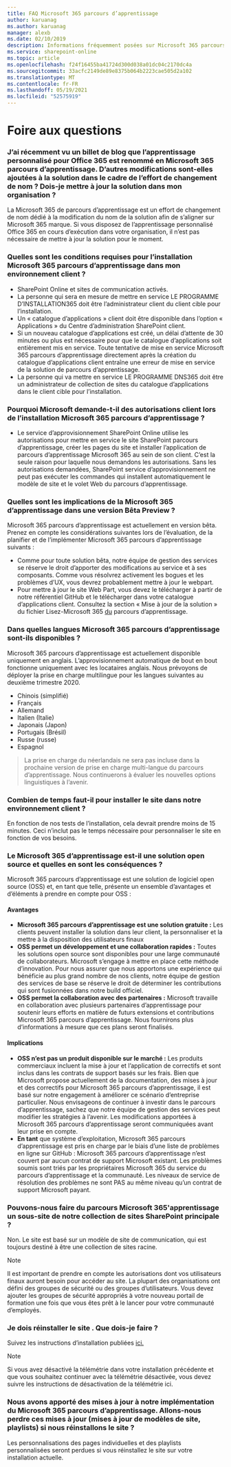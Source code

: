 ```yaml
---
title: FAQ Microsoft 365 parcours d’apprentissage
author: karuanag
ms.author: karuanag
manager: alexb
ms.date: 02/10/2019
description: Informations fréquemment posées sur Microsoft 365 parcours d’apprentissage
ms.service: sharepoint-online
ms.topic: article
ms.openlocfilehash: f24f16455ba41724d300d038a01dc04c2170dc4a
ms.sourcegitcommit: 33acfc2149de89e8375b064b2223cae505d2a102
ms.translationtype: MT
ms.contentlocale: fr-FR
ms.lasthandoff: 05/19/2021
ms.locfileid: "52575919"
---
```

# <a name="frequently-asked-questions"></a>Foire aux questions

### <a name="i-recently-saw-a-blog-post-that-custom-learning-for-office-365-is-being-renamed-to-microsoft-365-learning-pathways-are-there-other-changes-being-added-to-the-solution-as-part-of-the-renaming-effort-should-i-update-the-solution-in-my-organization"></a>J’ai récemment vu un billet de blog que l’apprentissage personnalisé pour Office 365 est renommé en Microsoft 365 parcours d’apprentissage. D’autres modifications sont-elles ajoutées à la solution dans le cadre de l’effort de changement de nom ? Dois-je mettre à jour la solution dans mon organisation ?

La Microsoft 365 de parcours d’apprentissage est un effort de changement de nom dédié à la modification du nom de la solution afin de s’aligner sur Microsoft 365 marque. Si vous disposez de l’apprentissage personnalisé Office 365 en cours d’exécution dans votre organisation, il n’est pas nécessaire de mettre à jour la solution pour le moment.  

### <a name="what-are-the-requirements-for-installing-microsoft-365-learning-pathways-into-my-tenant-environment"></a>Quelles sont les conditions requises pour l’installation Microsoft 365 parcours d’apprentissage dans mon environnement client ?

- SharePoint Online et sites de communication activés.
- La personne qui sera en mesure de mettre en service LE PROGRAMME D’INSTALLATION365 doit être l’administrateur client du client cible pour l’installation.
- Un « catalogue d’applications » client doit être disponible dans l’option « Applications » du Centre d’administration SharePoint client.
- Si un nouveau catalogue d’applications est créé, un délai d’attente de 30 minutes ou plus est nécessaire pour que le catalogue d’applications soit entièrement mis en service. Toute tentative de mise en service Microsoft 365 parcours d’apprentissage directement après la création du catalogue d’applications client entraîne une erreur de mise en service de la solution de parcours d’apprentissage. 
- La personne qui va mettre en service LE PROGRAMME DNS365 doit être un administrateur de collection de sites du catalogue d’applications dans le client cible pour l’installation.

### <a name="why-is-microsoft-asking-for-tenant-permissions-when-installing-microsoft-365-learning-pathways"></a>Pourquoi Microsoft demande-t-il des autorisations client lors de l’installation Microsoft 365 parcours d’apprentissage ? 

- Le service d’approvisionnement SharePoint Online utilise les autorisations pour mettre en service le site SharePoint parcours d’apprentissage, créer les pages du site et installer l’application de parcours d’apprentissage Microsoft 365 au sein de son client. C’est la seule raison pour laquelle nous demandons les autorisations. Sans les autorisations demandées, SharePoint service d’approvisionnement ne peut pas exécuter les commandes qui installent automatiquement le modèle de site et le volet Web du parcours d’apprentissage. 

### <a name="what-are-the-implications-of-microsoft-365-learning-pathways-being-in-a-beta-preview"></a>Quelles sont les implications de la Microsoft 365 d’apprentissage dans une version Bêta Preview ? 

Microsoft 365 parcours d’apprentissage est actuellement en version bêta. Prenez en compte les considérations suivantes lors de l’évaluation, de la planifier et de l’implémenter Microsoft 365 parcours d’apprentissage suivants :

- Comme pour toute solution bêta, notre équipe de gestion des services se réserve le droit d’apporter des modifications au service et à ses composants. Comme vous résolvrez activement les bogues et les problèmes d’UX, vous devrez probablement mettre à jour le webpart.
- Pour mettre à jour le site Web Part, vous devez le télécharger à partir de notre référentiel GitHub et le télécharger dans votre catalogue d’applications client. Consultez la section « Mise à jour de la solution » du fichier Lisez-Microsoft 365 [du](https://github.com/pnp/custom-learning-office-365/blob/master/README.md) parcours d’apprentissage. 

### <a name="what-languages-is-microsoft-365-learning-pathways-available-in"></a>Dans quelles langues Microsoft 365 parcours d’apprentissage sont-ils disponibles ?

Microsoft 365 parcours d’apprentissage est actuellement disponible uniquement en anglais. L’approvisionnement automatique de bout en bout fonctionne uniquement avec les locataires anglais. Nous prévoyons de déployer la prise en charge multilingue pour les langues suivantes au deuxième trimestre 2020. 

- Chinois (simplifié) 
- Français  
- Allemand 
- Italien (Italie) 
- Japonais (Japon)  
- Portugais (Brésil) 
- Russe (russe)  
- Espagnol 

> La prise en charge du néerlandais ne sera pas incluse dans la prochaine version de prise en charge multi-langue du parcours d’apprentissage. Nous continuerons à évaluer les nouvelles options linguistiques à l’avenir.

### <a name="how-long-will-it-take-to-install-the-site-in-our-tenant-environment"></a>Combien de temps faut-il pour installer le site dans notre environnement client ?

En fonction de nos tests de l’installation, cela devrait prendre moins de 15 minutes. Ceci n’inclut pas le temps nécessaire pour personnaliser le site en fonction de vos besoins.

### <a name="is-microsoft-365-learning-pathways-an-open-source-solution-and-what-are-the-implications"></a>Le Microsoft 365 d’apprentissage est-il une solution open source et quelles en sont les conséquences ?

Microsoft 365 parcours d’apprentissage est une solution de logiciel open source (OSS) et, en tant que telle, présente un ensemble d’avantages et d’éléments à prendre en compte pour OSS :

#### <a name="benefits"></a>Avantages 
- **Microsoft 365 parcours d’apprentissage est une solution gratuite :** Les clients peuvent installer la solution dans leur client, la personnaliser et la mettre à la disposition des utilisateurs finaux
- **OSS permet un développement et une collaboration rapides :**  Toutes les solutions open source sont disponibles pour une large communauté de collaborateurs.  Microsoft s’engage à mettre en place cette méthode d’innovation.  Pour nous assurer que nous apportons une expérience qui bénéficie au plus grand nombre de nos clients, notre équipe de gestion des services de base se réserve le droit de déterminer les contributions qui sont fusionnées dans notre build officiel.  
- **OSS permet la collaboration avec des partenaires :** Microsoft travaille en collaboration avec plusieurs partenaires d’apprentissage pour soutenir leurs efforts en matière de futurs extensions et contributions Microsoft 365 parcours d’apprentissage. Nous fournirons plus d’informations à mesure que ces plans seront finalisés. 
    
#### <a name="implications"></a>Implications
- **OSS n’est pas un produit disponible sur le marché :** Les produits commerciaux incluent la mise à jour et l’application de correctifs et sont inclus dans les contrats de support basés sur les frais. Bien que Microsoft propose actuellement de la documentation, des mises à jour et des correctifs pour Microsoft 365 parcours d’apprentissage, il est basé sur notre engagement à améliorer ce scénario d’entreprise particulier. Nous envisageons de continuer à investir dans le parcours d’apprentissage, sachez que notre équipe de gestion des services peut modifier les stratégies à l’avenir. Les modifications apportées à Microsoft 365 parcours d’apprentissage seront communiquées avant leur prise en compte. 
- **En tant** que système d’exploitation, Microsoft 365 parcours d’apprentissage est pris en charge par le biais d’une liste de problèmes en ligne sur GitHub : Microsoft 365 parcours d’apprentissage n’est couvert par aucun contrat de support Microsoft existant. Les problèmes soumis sont triés par les propriétaires Microsoft 365 du service du parcours d’apprentissage et la communauté. Les niveaux de service de résolution des problèmes ne sont PAS au même niveau qu’un contrat de support Microsoft payant.  

### <a name="can-we-make-the-microsoft-365-learning-pathways-a-subsite-of-our-primary-sharepoint-site-collection"></a>Pouvons-nous faire du parcours Microsoft 365'apprentissage un sous-site de notre collection de sites SharePoint principale ?

Non. Le site est basé sur un modèle de site de communication, qui est toujours destiné à être une collection de sites racine.

> [!NOTE]
> Il est important de prendre en compte les autorisations dont vos utilisateurs finaux auront besoin pour accéder au site. La plupart des organisations ont défini des groupes de sécurité ou des groupes d’utilisateurs. Vous devez ajouter les groupes de sécurité appropriés à votre nouveau portail de formation une fois que vous êtes prêt à le lancer pour votre communauté d’employés.

### <a name="i-need-to-reinstall-the-site-what-should-i-do"></a>Je dois réinstaller le site . Que dois-je faire ?

Suivez les instructions d’installation publiées [ici.](custom_provision.md)

> [!NOTE]
> Si vous avez désactivé la télémétrie dans votre installation précédente et que vous souhaitez continuer avec la télémétrie désactivée, vous devez suivre les instructions de désactivation de la télémétrie ici.

### <a name="we-made-updates-to-our-implementation-of-microsoft-365-learning-pathways-will-we-lose-these-updates-made-to-site-template-playlists-if-we-reinstall-the-site"></a>Nous avons apporté des mises à jour à notre implémentation du Microsoft 365 parcours d’apprentissage. Allons-nous perdre ces mises à jour (mises à jour de modèles de site, playlists) si nous réinstallons le site ?

Les personnalisations des pages individuelles et des playlists personnalisées seront perdues si vous réinstallez le site sur votre installation actuelle.  
